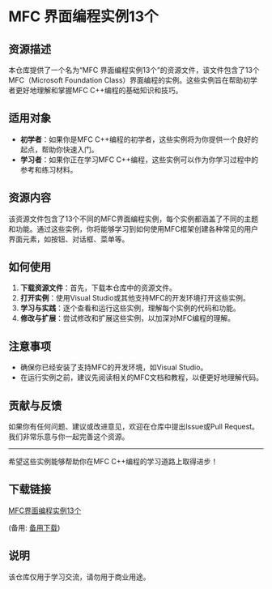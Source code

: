 # MFC 界面编程实例13个

## 资源描述

本仓库提供了一个名为“MFC 界面编程实例13个”的资源文件，该文件包含了13个MFC（Microsoft Foundation Class）界面编程的实例。这些实例旨在帮助初学者更好地理解和掌握MFC C++编程的基础知识和技巧。

## 适用对象

- **初学者**：如果你是MFC C++编程的初学者，这些实例将为你提供一个良好的起点，帮助你快速入门。
- **学习者**：如果你正在学习MFC C++编程，这些实例可以作为你学习过程中的参考和练习材料。

## 资源内容

该资源文件包含了13个不同的MFC界面编程实例，每个实例都涵盖了不同的主题和功能。通过这些实例，你将能够学习到如何使用MFC框架创建各种常见的用户界面元素，如按钮、对话框、菜单等。

## 如何使用

1. **下载资源文件**：首先，下载本仓库中的资源文件。
2. **打开实例**：使用Visual Studio或其他支持MFC的开发环境打开这些实例。
3. **学习与实践**：逐个查看和运行这些实例，理解每个实例的代码和功能。
4. **修改与扩展**：尝试修改和扩展这些实例，以加深对MFC编程的理解。

## 注意事项

- 确保你已经安装了支持MFC的开发环境，如Visual Studio。
- 在运行实例之前，建议先阅读相关的MFC文档和教程，以便更好地理解代码。

## 贡献与反馈

如果你有任何问题、建议或改进意见，欢迎在仓库中提出Issue或Pull Request。我们非常乐意与你一起完善这个资源。

---

希望这些实例能够帮助你在MFC C++编程的学习道路上取得进步！

## 下载链接
[MFC界面编程实例13个](https://pan.quark.cn/s/f5329f1509ae) 

(备用: [备用下载](https://pan.baidu.com/s/1F2D2xANI5oOLVZLHfYxkgA?pwd=hj8l))

## 说明

该仓库仅用于学习交流，请勿用于商业用途。
